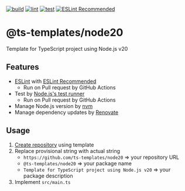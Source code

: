 [![build](https://github.com/ts-templates/node20/actions/workflows/build.yml/badge.svg)](https://github.com/ts-templates/node20/actions/workflows/build.yml)
[![lint](https://github.com/ts-templates/node20/actions/workflows/lint.yml/badge.svg)](https://github.com/ts-templates/node20/actions/workflows/lint.yml)
[![test](https://github.com/ts-templates/node20/actions/workflows/test.yml/badge.svg)](https://github.com/ts-templates/node20/actions/workflows/test.yml)
[![ESLint Recommended](https://img.shields.io/badge/eslint-recommended-%234B32C3)](https://github.com/eslint-recommended)

# @ts-templates/node20

Template for TypeScript project using Node.js v20

## Features

- [ESLint](https://eslint.org/) with [ESLint Recommended](https://github.com/eslint-recommended)
  - Run on Pull request by GitHub Actions
- Test by [Node.js's test runner](https://nodejs.org/docs/latest-v20.x/api/test.html)
  - Run on Pull request by GitHub Actions
- Manage Node.js version by [nvm](https://github.com/nvm-sh/nvm)
- Manage dependency updates by [Renovate](https://renovatebot.com/)

## Usage

1. [Create repository](https://github.com/ts-templates/node20/generate) using template
2. Replace provisional string with actual string
    - `https://github.com/ts-templates/node20` => your repository URL
    - `@ts-templates/node20` => your package name
    - `Template for TypeScript project using Node.js v20` => your package description
3. Implement `src/main.ts`
